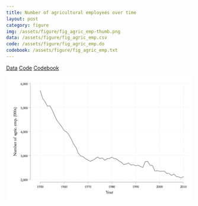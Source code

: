 ```yaml
---
title: Number of agricultural employees over time
layout: post
category: figure
img: /assets/figure/fig_agric_emp-thumb.png
data: /assets/figure/fig_agric_emp.csv
code: /assets/figure/fig_agric_emp.do
codebook: /assets/figure/fig_agric_emp.txt
---
```


[Data](/assets/figure/fig_agric_emp.csv) [Code](/assets/figure/fig_agric_emp.do) [Codebook](/assets/figure/fig_agric_emp.txt)

![Number of agricultural employees over time](/assets/figure/fig_agric_emp.png)
